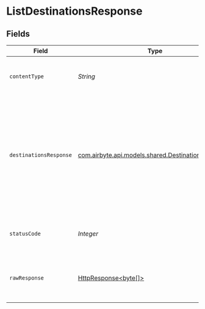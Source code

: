 # ListDestinationsResponse


## Fields

| Field                                                                                                                                                                                                                                                                                                                                                   | Type                                                                                                                                                                                                                                                                                                                                                    | Required                                                                                                                                                                                                                                                                                                                                                | Description                                                                                                                                                                                                                                                                                                                                             | Example                                                                                                                                                                                                                                                                                                                                                 |
| ------------------------------------------------------------------------------------------------------------------------------------------------------------------------------------------------------------------------------------------------------------------------------------------------------------------------------------------------------- | ------------------------------------------------------------------------------------------------------------------------------------------------------------------------------------------------------------------------------------------------------------------------------------------------------------------------------------------------------- | ------------------------------------------------------------------------------------------------------------------------------------------------------------------------------------------------------------------------------------------------------------------------------------------------------------------------------------------------------- | ------------------------------------------------------------------------------------------------------------------------------------------------------------------------------------------------------------------------------------------------------------------------------------------------------------------------------------------------------- | ------------------------------------------------------------------------------------------------------------------------------------------------------------------------------------------------------------------------------------------------------------------------------------------------------------------------------------------------------- |
| `contentType`                                                                                                                                                                                                                                                                                                                                           | *String*                                                                                                                                                                                                                                                                                                                                                | :heavy_check_mark:                                                                                                                                                                                                                                                                                                                                      | HTTP response content type for this operation                                                                                                                                                                                                                                                                                                           |                                                                                                                                                                                                                                                                                                                                                         |
| `destinationsResponse`                                                                                                                                                                                                                                                                                                                                  | [com.airbyte.api.models.shared.DestinationsResponse](../../models/shared/DestinationsResponse.md)                                                                                                                                                                                                                                                       | :heavy_minus_sign:                                                                                                                                                                                                                                                                                                                                      | Successful operation                                                                                                                                                                                                                                                                                                                                    | {<br/>"next": "https://api.airbyte.com/v1/destinations?limit=5\u0026offset=10",<br/>"previous": "https://api.airbyte.com/v1/destinations?limit=5\u0026offset=0",<br/>"data": {<br/>"destinationId": "18dccc91-0ab1-4f72-9ed7-0b8fc27c5826",<br/>"name": "Analytics Team Postgres",<br/>"destinationType": "postgres",<br/>"workspaceId": "871d9b60-11d1-44cb-8c92-c246d53bf87e"<br/>}<br/>} |
| `statusCode`                                                                                                                                                                                                                                                                                                                                            | *Integer*                                                                                                                                                                                                                                                                                                                                               | :heavy_check_mark:                                                                                                                                                                                                                                                                                                                                      | HTTP response status code for this operation                                                                                                                                                                                                                                                                                                            |                                                                                                                                                                                                                                                                                                                                                         |
| `rawResponse`                                                                                                                                                                                                                                                                                                                                           | [HttpResponse<byte[]>](https://docs.oracle.com/en/java/javase/11/docs/api/java.net.http/java/net/http/HttpResponse.html)                                                                                                                                                                                                                                | :heavy_check_mark:                                                                                                                                                                                                                                                                                                                                      | Raw HTTP response; suitable for custom response parsing                                                                                                                                                                                                                                                                                                 |                                                                                                                                                                                                                                                                                                                                                         |